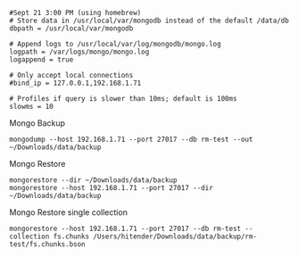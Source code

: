     #Sept 21 3:00 PM (using homebrew)
    # Store data in /usr/local/var/mongodb instead of the default /data/db
    dbpath = /usr/local/var/mongodb
    
    # Append logs to /usr/local/var/log/mongodb/mongo.log
    logpath = /var/logs/mongo/mongo.log
    logappend = true
    
    # Only accept local connections
    #bind_ip = 127.0.0.1,192.168.1.71
    
    # Profiles if query is slower than 10ms; default is 100ms
    slowms = 10


Mongo Backup

    mongodump --host 192.168.1.71 --port 27017 --db rm-test --out ~/Downloads/data/backup
    
Mongo Restore
    
    mongorestore --dir ~/Downloads/data/backup
    mongorestore --host 192.168.1.71 --port 27017 --dir ~/Downloads/data/backup
    
Mongo Restore single collection
    
    mongorestore --host 192.168.1.71 --port 27017 --db rm-test --collection fs.chunks /Users/hitender/Downloads/data/backup/rm-test/fs.chunks.bson